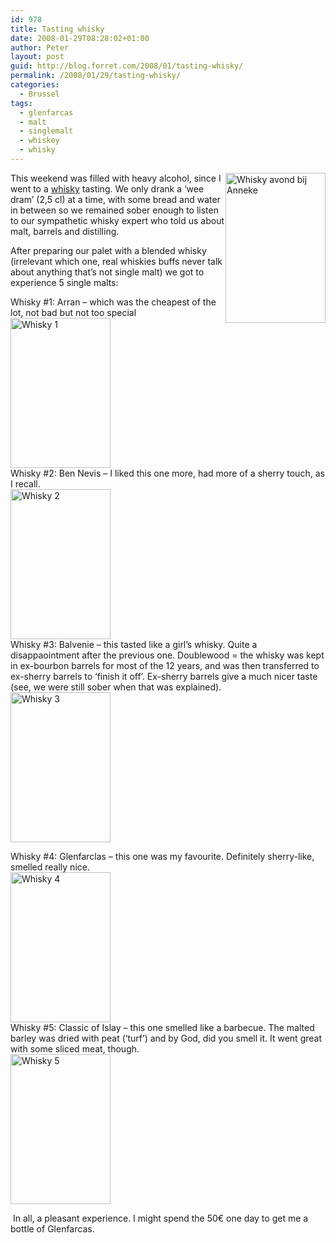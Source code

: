 ```yaml
---
id: 978
title: Tasting whisky
date: 2008-01-29T08:28:02+01:00
author: Peter
layout: post
guid: http://blog.forret.com/2008/01/tasting-whisky/
permalink: /2008/01/29/tasting-whisky/
categories:
  - Brussel
tags:
  - glenfarcas
  - malt
  - singlemalt
  - whiskey
  - whisky
---
```

[<img  width="160" src="http://farm3.static.flickr.com/2400/2222204681_2c3027a5a6_m.jpg" alt="Whisky avond bij Anneke" height="240" style="float: right" />](http://www.flickr.com/photos/pforret/2222204681/ "Whisky avond bij Anneke by PeterForret, on Flickr") This weekend was filled with heavy alcohol, since I went to a [whisky](http://en.wikipedia.org/wiki/Whisky) tasting. We only drank a &#8216;wee dram&#8217; (2,5 cl) at a time, with some bread and water in between so we remained sober enough to listen to our sympathetic whisky expert who told us about malt, barrels and distilling.

After preparing our palet with a blended whisky (irrelevant which one, real whiskies buffs never talk about anything that&#8217;s not single malt) we got to experience 5 single malts:

Whisky #1: Arran &#8211; which was the cheapest of the lot, not bad but not too special  
[<img  width="160" src="http://farm3.static.flickr.com/2017/2222999392_32207b1840_m.jpg" alt="Whisky 1" height="240" />](http://www.flickr.com/photos/pforret/2222999392/ "Whisky 1 by PeterForret, on Flickr")  
Whisky #2: Ben Nevis &#8211; I liked this one more, had more of a sherry touch, as I recall.  
[<img  width="160" src="http://farm3.static.flickr.com/2413/2223000346_a8a03f491e_m.jpg" alt="Whisky 2" height="240" />](http://www.flickr.com/photos/pforret/2223000346/ "Whisky 2 by PeterForret, on Flickr")  
Whisky #3: Balvenie &#8211; this tasted like a girl&#8217;s whisky. Quite a disappaointment after the previous one. Doublewood = the whisky was kept in ex-bourbon barrels for most of the 12 years, and was then transferred to ex-sherry barrels to &#8216;finish it off&#8217;. Ex-sherry barrels give a much nicer taste (see, we were still sober when that was explained).  
[<img  width="160" src="http://farm3.static.flickr.com/2176/2222210329_7139236818_m.jpg" alt="Whisky 3" height="240" />](http://www.flickr.com/photos/pforret/2222210329/ "Whisky 3 by PeterForret, on Flickr")

Whisky #4: Glenfarclas &#8211; this one was my favourite. Definitely sherry-like, smelled really nice.  
[<img  width="160" src="http://farm3.static.flickr.com/2366/2223008706_2851613da8_m.jpg" alt="Whisky 4" height="240" />](http://www.flickr.com/photos/pforret/2223008706/ "Whisky 4 by PeterForret, on Flickr")  
Whisky #5: Classic of Islay &#8211; this one smelled like a barbecue. The malted barley was dried with peat (&#8216;turf&#8217;) and by God, did you smell it. It went great with some sliced meat, though.  
[<img  width="160" src="http://farm3.static.flickr.com/2379/2223009498_302c368199_m.jpg" alt="Whisky 5" height="240" />](http://www.flickr.com/photos/pforret/2223009498/ "Whisky 5 by PeterForret, on Flickr")

 In all, a pleasant experience. I might spend the 50€ one day to get me a bottle of Glenfarcas.